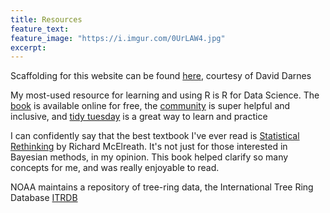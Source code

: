 ```yaml
---
title: Resources
feature_text:
feature_image: "https://i.imgur.com/0UrLAW4.jpg"
excerpt: 
---
```


Scaffolding for this website can be found [here](https://alembic.darn.es/), courtesy of David Darnes

My most-used resource for learning and using R is R for Data Science. The [book](https://r4ds.had.co.nz/) is available online for free, the [community](https://www.rfordatasci.com/) is super helpful and inclusive, and [tidy tuesday](https://github.com/rfordatascience/tidytuesday) is a great way to learn and practice

I can confidently say that the best textbook I've ever read is [Statistical Rethinking](https://xcelab.net/rm/statistical-rethinking/) by Richard McElreath. It's not just for those interested in Bayesian methods, in my opinion. This book helped clarify so many concepts for me, and was really enjoyable to read. 

NOAA maintains a repository of tree-ring data, the International Tree Ring Database [ITRDB](https://www.ncei.noaa.gov/products/paleoclimatology/tree-ring)